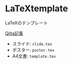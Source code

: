 # LaTeXtemplate
LaTeXのテンプレート

[Qiita記事](https://qiita.com/birdwatcher/items/5dd8a5f453bdc0c6940e)

- スライド: `slide.tex`
- ポスター: `poster.tex`
- A4文書: `template.tex`

